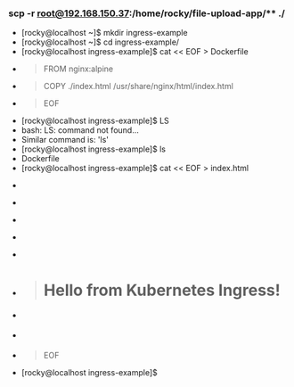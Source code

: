 ### scp -r root@192.168.150.37:/home/rocky/file-upload-app/** ./


- [rocky@localhost ~]$ mkdir ingress-example
- [rocky@localhost ~]$ cd ingress-example/
- [rocky@localhost ingress-example]$ cat << EOF > Dockerfile
- > FROM nginx:alpine
- > COPY ./index.html /usr/share/nginx/html/index.html
- > EOF
- [rocky@localhost ingress-example]$ LS
- bash: LS: command not found...
- Similar command is: 'ls'
- [rocky@localhost ingress-example]$ ls
- Dockerfile
- [rocky@localhost ingress-example]$ cat << EOF > index.html
- > <html>
- > <head>
- >    <title>Welcome to Kubernetes Ingress Example</title>
- > </head>
- > <body>
- >   <h1>Hello from Kubernetes Ingress!</h1>
- > </body>
- > </html>
- > EOF
- [rocky@localhost ingress-example]$ 

